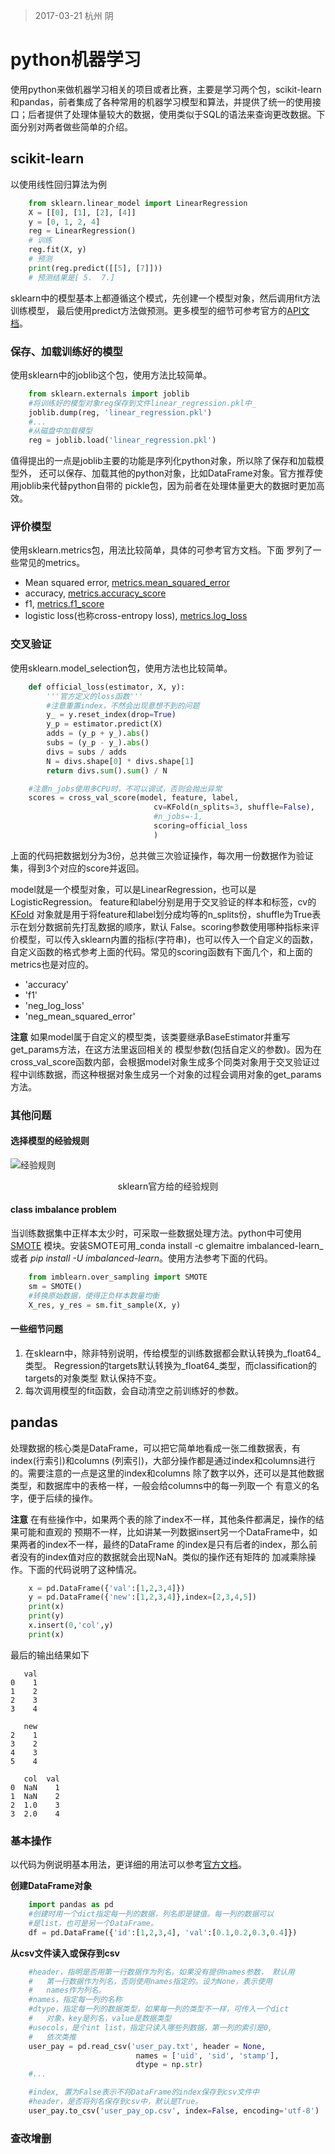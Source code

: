 > 2017-03-21 杭州 阴
# python机器学习
使用python来做机器学习相关的项目或者比赛，主要是学习两个包，scikit-learn和pandas，前者集成了各种常用的机器学习模型和算法，并提供了统一的使用接口；后者提供了处理体量较大的数据，使用类似于SQL的语法来查询更改数据。下面分别对两者做些简单的介绍。

## scikit-learn
以使用线性回归算法为例

```python
    from sklearn.linear_model import LinearRegression
    X = [[0], [1], [2], [4]]
    y = [0, 1, 2, 4]
    reg = LinearRegression()
    # 训练
    reg.fit(X, y)
    # 预测
    print(reg.predict([[5], [7]]))
    # 预测结果是[ 5.  7.]
```

sklearn中的模型基本上都遵循这个模式，先创建一个模型对象，然后调用fit方法训练模型，
最后使用predict方法做预测。更多模型的细节可参考官方的[API文档](http://scikit-learn.org/stable/modules/classes.html)。

### 保存、加载训练好的模型
使用sklearn中的joblib这个包，使用方法比较简单。
```python
    from sklearn.externals import joblib
    #将训练好的模型对象reg保存到文件linear_regression.pkl中_
    joblib.dump(reg, 'linear_regression.pkl')
    #...
    #从磁盘中加载模型
    reg = joblib.load('linear_regression.pkl')
```

值得提出的一点是joblib主要的功能是序列化python对象，所以除了保存和加载模型外，
还可以保存、加载其他的python对象，比如DataFrame对象。官方推荐使用joblib来代替python自带的
pickle包，因为前者在处理体量更大的数据时更加高效。

### 评价模型
使用sklearn.metrics包，用法比较简单，具体的可参考官方文档。下面
罗列了一些常见的metrics。

- Mean squared error, [metrics.mean_squared_error](http://scikit-learn.org/stable/modules/generated/sklearn.metrics.mean_squared_error.html#sklearn.metrics.mean_squared_error)
- accuracy, [metrics.accuracy_score](http://scikit-learn.org/stable/modules/generated/sklearn.metrics.accuracy_score.html#sklearn.metrics.accuracy_score)
- f1, [metrics.f1_score](http://scikit-learn.org/stable/modules/generated/sklearn.metrics.f1_score.html#sklearn.metrics.f1_score)
- logistic loss(也称cross-entropy loss), [metrics.log_loss](http://scikit-learn.org/stable/modules/generated/sklearn.metrics.log_loss.html#sklearn.metrics.log_loss)

### 交叉验证
使用sklearn.model_selection包，使用方法也比较简单。

```python
    def official_loss(estimator, X, y):
        '''官方定义的loss函数'''
        #注意重置index，不然会出现意想不到的问题
        y_ = y.reset_index(drop=True)
        y_p = estimator.predict(X)
        adds = (y_p + y_).abs()
        subs = (y_p - y_).abs()
        divs = subs / adds
        N = divs.shape[0] * divs.shape[1]
        return divs.sum().sum() / N

    #注意n_jobs使用多CPU时，不可以调试，否则会抛出异常
    scores = cross_val_score(model, feature, label, 
                                cv=KFold(n_splits=3, shuffle=False), 
                                #n_jobs=-1, 
                                scoring=official_loss
                                )
```

上面的代码把数据划分为3份，总共做三次验证操作，每次用一份数据作为验证集，得到3个对应的score并返回。

model就是一个模型对象，可以是LinearRegression，也可以是LogisticRegression。
feature和label分别是用于交叉验证的样本和标签，cv的[KFold](http://scikit-learn.org/stable/modules/generated/sklearn.model_selection.KFold.html#sklearn.model_selection.KFold.split)
对象就是用于将feature和label划分成均等的n_splits份，shuffle为True表示在划分数据前先打乱数据的顺序，默认
False。scoring参数使用哪种指标来评价模型，可以传入sklearn内置的指标(字符串)，也可以传入一个自定义的函数，
自定义函数的格式参考上面的代码。常见的scoring函数有下面几个，和上面的metrics也是对应的。

- 'accuracy'
- 'f1'
- 'neg_log_loss'
- 'neg_mean_squared_error'

**注意** 如果model属于自定义的模型类，该类要继承BaseEstimator并重写get_params方法，在这方法里返回相关的
模型参数(包括自定义的参数)。因为在cross_val_score函数内部，会根据model对象生成多个同类对象用于交叉验证过
程中训练数据，而这种根据对象生成另一个对象的过程会调用对象的get_params方法。

### 其他问题
#### 选择模型的经验规则

![经验规则](images/sklearn_choose.png)
<center>sklearn官方给的经验规则</center>

#### class imbalance problem
当训练数据集中正样本太少时，可采取一些数据处理方法。python中可使用[SMOTE](http://contrib.scikit-learn.org/imbalanced-learn/generated/imblearn.over_sampling.SMOTE.html)
模块。安装SMOTE可用_conda install -c glemaitre imbalanced-learn_
或者 _pip install -U imbalanced-learn_。使用方法参考下面的代码。

```python
    from imblearn.over_sampling import SMOTE
    sm = SMOTE()
    #转换原始数据，使得正负样本数量均衡
    X_res, y_res = sm.fit_sample(X, y)
```

#### 一些细节问题
1. 在sklearn中，除非特别说明，传给模型的训练数据都会默认转换为_float64_类型。
Regression的targets默认转换为_float64_类型，而classification的targets的对象类型
默认保持不变。
2. 每次调用模型的fit函数，会自动清空之前训练好的参数。

## pandas
处理数据的核心类是DataFrame，可以把它简单地看成一张二维数据表，有index(行索引)和columns
(列索引)，大部分操作都是通过index和columns进行的。需要注意的一点是这里的index和columns
除了数字以外，还可以是其他数据类型，和数据库中的表格一样，一般会给columns中的每一列取一个
有意义的名字，便于后续的操作。

**注意** 在有些操作中，如果两个表的除了index不一样，其他条件都满足，操作的结果可能和直观的
预期不一样，比如讲某一列数据insert另一个DataFrame中，如果两者的index不一样，最终的DataFrame
的index是只有后者的index，那么前者没有的index值对应的数据就会出现NaN。类似的操作还有矩阵的
加减乘除操作。下面的代码说明了这种情况。

```python
    x = pd.DataFrame({'val':[1,2,3,4]})
    y = pd.DataFrame({'new':[1,2,3,4]},index=[2,3,4,5])
    print(x)
    print(y)
    x.insert(0,'col',y)
    print(x)
```

最后的输出结果如下

```
   val
0    1
1    2
2    3
3    4

   new
2    1
3    2
4    3
5    4

   col  val
0  NaN    1
1  NaN    2
2  1.0    3
3  2.0    4
```

### 基本操作
以代码为例说明基本用法，更详细的用法可以参考[官方文档](http://pandas.pydata.org/pandas-docs/stable/generated/pandas.DataFrame.html#pandas.DataFrame)。

**创建DataFrame对象**
```python
    import pandas as pd
    #创建时用一个dict指定每一列的数据，列名即是键值。每一列的数据可以
    #是list，也可是另一个DataFrame。
    df = pd.DataFrame({'id':[1,2,3,4], 'val':[0.1,0.2,0.3,0.4]})
```
**从csv文件读入或保存到csv**
```python
    #header，指明是否用第一行数据作为列名。如果没有提供names参数， 默认用
    #   第一行数据作为列名，否则使用names指定的。设为None，表示使用
    #   names作为列名。
    #names，指定每一列的名称
    #dtype，指定每一列的数据类型，如果每一列的类型不一样，可传入一个dict
    #   对象，key是列名，value是数据类型
    #usecols，是个int list，指定只读入哪些列数据，第一列的索引是0,
    #   依次类推
    user_pay = pd.read_csv('user_pay.txt', header = None,
                            names = ['uid', 'sid', 'stamp'],
                            dtype = np.str)
    #...

    #index, 置为False表示不将DataFrame的index保存到csv文件中
    #header，是否将列名保存到csv中，默认是True。
    user_pay.to_csv('user_pay_op.csv', index=False, encoding='utf-8')
```

### 查改增删
